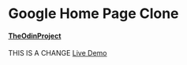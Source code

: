 # Google Home Page Clone
#### [TheOdinProject](https://www.theodinproject.com/)

THIS IS A CHANGE
[Live Demo](https://wilkermichael.github.io/google-homepage/)
